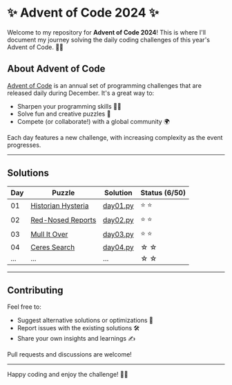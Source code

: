 # ✨ Advent of Code 2024 ✨

Welcome to my repository for **Advent of Code 2024**! 
This is where I'll document my journey solving the daily 
coding challenges of this year's Advent of Code. 🎄✨

## About Advent of Code

[Advent of Code](https://adventofcode.com/) is an annual set of programming challenges that are released daily during December. It's a great way to:

- Sharpen your programming skills 🧑‍💻
- Solve fun and creative puzzles 🎁
- Compete (or collaborate!) with a global community 🌍

Each day features a new challenge, with increasing complexity as the event progresses.

---

## Solutions

| Day | Puzzle                                                    | Solution                       | Status (6/50) |
|-----|-----------------------------------------------------------|--------------------------------|---------------|
| 01  | [Historian Hysteria](https://adventofcode.com/2024/day/1) | [day01.py](solutions/day01.py) | ⭐️ ⭐          |
| 02  | [Red-Nosed Reports](https://adventofcode.com/2024/day/2)  | [day02.py](solutions/day02.py) | ⭐ ⭐           |
| 03  | [Mull It Over](https://adventofcode.com/2024/day/3)       | [day03.py](solutions/day03.py) | ⭐ ⭐           |
| 04  | [Ceres Search](https://adventofcode.com/2024/day/4)       | [day04.py](solutions/day04.py) |☆ ☆           |
| ... | ...                                                       | ...                            | ☆ ☆           |

---

## Contributing

Feel free to:

- Suggest alternative solutions or optimizations 🚀
- Report issues with the existing solutions 🛠️
- Share your own insights and learnings ✍️

Pull requests and discussions are welcome!

---

Happy coding and enjoy the challenge! 🎄🎅